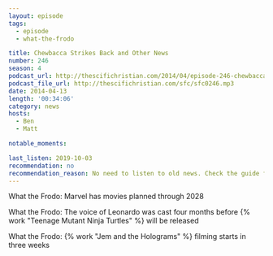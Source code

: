 ```yaml
---
layout: episode
tags:
  - episode
  - what-the-frodo

title: Chewbacca Strikes Back and Other News
number: 246
season: 4
podcast_url: http://thescifichristian.com/2014/04/episode-246-chewbacca-strikes-back-and-other-news/
podcast_file_url: http://thescifichristian.com/sfc/sfc0246.mp3
date: 2014-04-13
length: '00:34:06'
category: news
hosts:
  - Ben
  - Matt

notable_moments: 

last_listen: 2019-10-03
recommendation: no
recommendation_reason: No need to listen to old news. Check the guide for what's interesting in hindsight.
---
```


What the Frodo: Marvel has movies planned through 2028

What the Frodo: The voice of Leonardo was cast four months before {% work "Teenage Mutant Ninja Turtles" %} will be released

What the Frodo: {% work "Jem and the Holograms" %} filming starts in three weeks